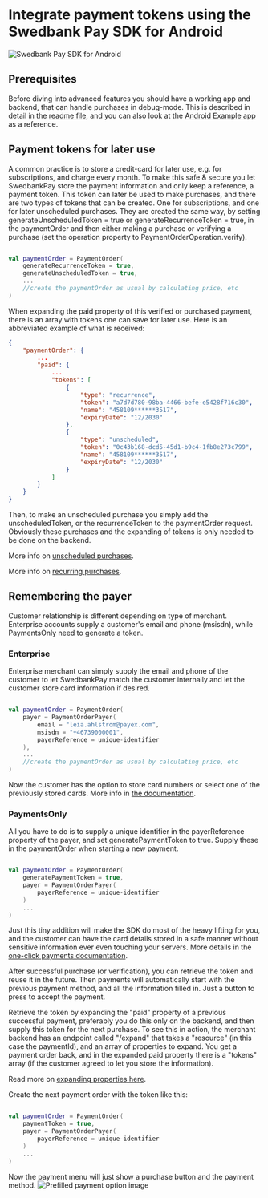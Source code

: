 # Integrate payment tokens using the Swedbank Pay SDK for Android

![Swedbank Pay SDK for Android][opengraph-image]

## Prerequisites 

Before diving into advanced features you should have a working app and backend, that can handle purchases in debug-mode. This is described in detail in the [readme file][readme], and you can also look at the [Android Example app][example-app] as a reference.


## Payment tokens for later use

A common practice is to store a credit-card for later use, e.g. for subscriptions, and charge every month. To make this safe & secure you let SwedbankPay store the payment information and only keep a reference, a payment token. This token can later be used to make purchases, and there are two types of tokens that can be created. One for subscriptions, and one for later unscheduled purchases. They are created the same way, by setting generateUnscheduledToken = true or generateRecurrenceToken = true, in the paymentOrder and then either making a purchase or verifying a purchase (set the operation property to PaymentOrderOperation.verify). 

``` Kotlin

val paymentOrder = PaymentOrder(
    generateRecurrenceToken = true,
    generateUnscheduledToken = true,
    ... 
    //create the paymentOrder as usual by calculating price, etc
)

```

When expanding the paid property of this verified or purchased payment, there is an array with tokens one can save for later use. Here is an abbreviated example of what is received:


``` JSON
{
    "paymentOrder": {
        ...
        "paid": {
            ...
            "tokens": [
                {
                    "type": "recurrence",
                    "token": "a7d7d780-98ba-4466-befe-e5428f716c30",
                    "name": "458109******3517",
                    "expiryDate": "12/2030"
                },
                {
                    "type": "unscheduled",
                    "token": "0c43b168-dcd5-45d1-b9c4-1fb8e273c799",
                    "name": "458109******3517",
                    "expiryDate": "12/2030"
                }
            ]
        }
    }
}
```

Then, to make an unscheduled purchase you simply add the unscheduledToken, or the recurrenceToken to the paymentOrder request. Obviously these purchases and the expanding of tokens is only needed to be done on the backend.

More info on [unscheduled purchases][unscheduled].

More info on [recurring purchases][recur].

## Remembering the payer

Customer relationship is different depending on type of merchant. Enterprise accounts supply a customer's email and phone (msisdn), while PaymentsOnly need to generate a token.

### Enterprise

Enterprise merchant can simply supply the email and phone of the customer to let SwedbankPay match the customer internally and let the customer store card information if desired.

``` Kotlin

val paymentOrder = PaymentOrder(
    payer = PaymentOrderPayer(
        email = "leia.ahlstrom@payex.com", 
        msisdn = "+46739000001",
        payerReference = unique-identifier
    ),
    ... 
    //create the paymentOrder as usual by calculating price, etc
)

```

Now the customer has the option to store card numbers or select one of the previously stored cards. More info in [the documentation][enterprise-payer-ref].


### PaymentsOnly

All you have to do is to supply a unique identifier in the payerReference property of the payer, and set generatePaymentToken to true. Supply these in the paymentOrder when starting a new payment. 

``` Kotlin

val paymentOrder = PaymentOrder(
    generatePaymentToken = true,
    payer = PaymentOrderPayer(
        payerReference = unique-identifier
    )
    ...
)

```

Just this tiny addition will make the SDK do most of the heavy lifting for you, and the customer can have the card details stored in a safe manner without sensitive information ever even touching your servers. More details in the [one-click payments documentation][one-click-payments].

After successful purchase (or verification), you can retrieve the token and reuse it in the future. Then payments will automatically start with the previous payment method, and all the information filled in. Just a button to press to accept the payment.

Retrieve the token by expanding the "paid" property of a previous successful payment, preferably you do this only on the backend, and then supply this token for the next purchase. To see this in action, the merchant backend has an endpoint called "/expand" that takes a "resource" (in this case the paymentId), and an array of properties to expand. You get a payment order back, and in the expanded paid property there is a "tokens" array (if the customer agreed to let you store the information). 

Read more on [expanding properties here][expanding_properties].

Create the next payment order with the token like this:

``` Kotlin

val paymentOrder = PaymentOrder(
    paymentToken = true,
    payer = PaymentOrderPayer(
        payerReference = unique-identifier
    )
    ...
)

```

Now the payment menu will just show a purchase button and the payment method.
![Prefilled payment option image][one-click-image]


[readme]: ./README.md
[opengraph-image]:      https://repository-images.githubusercontent.com/209730241/aa264700-6d3d-11eb-99e1-0b40a9bb19be
[example-app]: https://github.com/SwedbankPay/swedbank-pay-sdk-android
[one-click-payments]: https://developer.swedbankpay.com/checkout-v3/payments-only/features/optional/one-click-payments
[expanding_properties]: https://developer.swedbankpay.com/introduction#expansion
[one-click-image]: https://developer.swedbankpay.com/assets/img/checkout/one-click.png "Prefilled payment option"
[unscheduled]: https://developer.swedbankpay.com/checkout-v3/payments-only/features/optional/unscheduled
[recur]: https://developer.swedbankpay.com/checkout-v3/payments-only/features/optional/recur
[enterprise-payer-ref]: https://developer.swedbankpay.com/checkout-v3/enterprise/features/optional/enterprise-payer-reference

